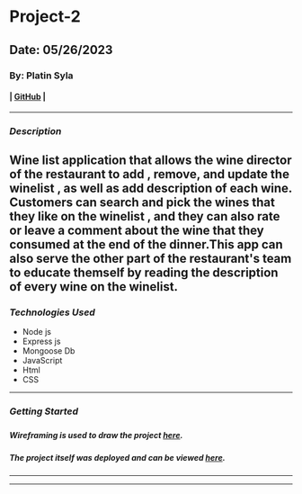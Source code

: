 # Project-2
## Date: 05/26/2023

### By: Platin Syla 

####  | [GitHub](https://github.com/platinyy/Project-2) |

---

### **_Description_**

Wine list application that allows the wine director of the restaurant to add , remove, and update the winelist , as well as add description of each wine. Customers can search and pick the wines that they like on the winelist , and they can also rate or leave a comment about the wine that they consumed at the end of the dinner.This app can also serve the other part of the restaurant's team to educate themself by reading the description of every wine on the winelist.
---
### **_Technologies Used_**

- Node js
- Express js
- Mongoose Db
- JavaScript
- Html
- CSS 

---

### **_Getting Started_**

##### 

##### Wireframing is used to draw the project [here](https://drive.google.com/file/d/1w0GvB9okQL_69BBgbapDW1CEEDzFscEQ/view?usp=sharing).

##### The project itself was deployed and can be viewed [here](https://lucid.app/lucidchart/a25b6c30-9188-4204-943b-0e440b5936c5/edit?viewport_loc=-175%2C-21%2C3005%2C1558%2C0_0&invitationId=inv_c9d9e752-604a-441b-b330-d01ee9b219a9).

---








---

